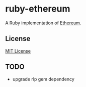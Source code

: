 # ruby-ethereum

A Ruby implementation of [Ethereum](https://ethereum.org).

## License

[MIT License](LICENSE)

## TODO

* upgrade rlp gem dependency
